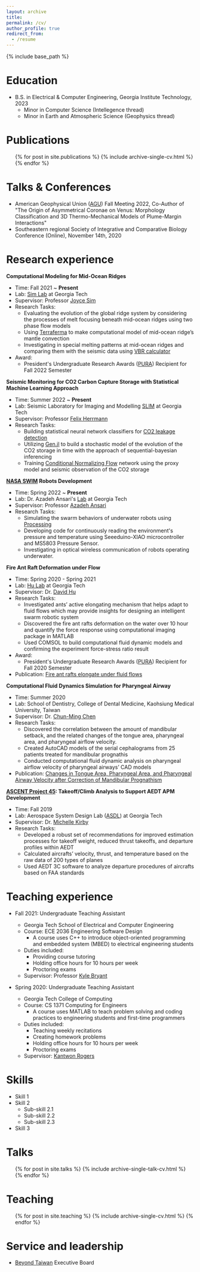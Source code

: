 ```yaml
---
layout: archive
title: 
permalink: /cv/
author_profile: true
redirect_from:
  - /resume
---
```


{% include base_path %}

Education
======
* B.S. in Electrical & Computer Engineering, Georgia Institute Technology, 2023
  * Minor in Computer Science (Intellegence thread)
  * Minor in Earth and Atmospheric Science (Geophysics thread)

Publications
======
  <ul>{% for post in site.publications %}
    {% include archive-single-cv.html %}
  {% endfor %}</ul>

Talks & Conferences
======
* American Geophysical Union ([AGU](https://www.agu.org/)) Fall Meeting 2022, Co-Author of "The Origin of Asymmetrical Coronae on Venus: Morphology Classification and 3D Thermo-Mechanical Models of Plume-Margin Interactions"
* Southeastern regional Society of Integrative and Comparative Biology Conference (Online), November 14th, 2020

Research experience
======
**Computational Modeling for Mid-Ocean Ridges**
* Time: Fall 2021 ~ **Present**
* Lab: [Sim Lab](https://joycesim.github.io/) at Georgia Tech
* Supervisor: Professor [Joyce Sim](https://joycesim.github.io/)
* Research Tasks: 
  * Evaluating the evolution of the global ridge system by considering the processes of melt focusing beneath mid-ocean ridges using two phase flow models
  * Using [Terraferma](http://terraferma.github.io/) to make computational model of mid-ocean ridge’s mantle convection
  * Investigating in special melting patterns at mid-ocean ridges and comparing them with the seismic data using [VBR calculator](https://vbr-calc.github.io/vbr/)
* Award: 
  * President's Undergraduate Research Awards ([PURA](https://undergradresearch.gatech.edu/content/presidents-undergraduate-research-awards)) Recipient for Fall 2022 Semester

**Seismic Monitoring for CO2 Carbon Capture Storage with Statistical Machine Learning Approach**
* Time: Summer 2022 ~ **Present**
* Lab: Seismic Laboratory for Imaging and Modelling [SLIM](https://slim.gatech.edu/whatisslim) at Georgia Tech
* Supervisor: Professor [Felix Herrmann](https://slim.gatech.edu/people/felix-j-herrmann)
* Research Tasks: 
  * Building statistical neural network classifiers for [CO2 leakage detection](https://slim.gatech.edu/research/geological-carbon-storage)
  * Utilizing [Gen.jl](https://www.gen.dev/) to build a stochastic model of the evolution of the CO2 storage in time with the approach of sequential-bayesian inferencing
  * Training [Conditional Normalizing Flow](https://github.com/slimgroup/SLIMTutorials/blob/main/08_conditional_normalizing_flow.ipynb) network using the proxy model and seismic observation of the CO2 storage

**[NASA SWIM](https://www.jpl.nasa.gov/news/swarm-of-tiny-swimming-robots-could-look-for-life-on-distant-worlds) Robots Development**
* Time: Spring 2022 ~ **Present**
* Lab: Dr. Azadeh Ansari's [Lab](https://aansari.ece.gatech.edu/) at Georgia Tech
* Supervisor: Professor [Azadeh Ansari](https://www.ece.gatech.edu/faculty-staff-directory/azadeh-ansari)
* Research Tasks: 
  * Simulating the swarm behaviors of underwater robots using [Processing](https://processing.org/)
  * Developing code for continuously reading the environment's pressure and temperature using Seeeduino-XIAO microcontroller and MS5803 Pressure Sensor.
  * Investigating in optical wireless communication of robots operating underwater.

**Fire Ant Raft Deformation under Flow**
* Time: Spring 2020 - Spring 2021
* Lab: [Hu Lab]([https://joycesim.github.io/](https://hu.gatech.edu/)) at Georgia Tech
* Supervisor: Dr. [David Hu](https://hu.gatech.edu/about/)
* Research Tasks: 
  * Investigated ants’ active elongating mechanism that helps adapt to fluid flows which may provide insights for designing an intelligent swarm robotic system
  * Discovered the fire ant rafts deformation on the water over 10 hour and quantify the force response using computational imaging package in MATLAB
  * Used COMSOL to build computational fluid dynamic models and confirming the experiment force-stress ratio result
* Award: 
  * President's Undergraduate Research Awards ([PURA](https://undergradresearch.gatech.edu/content/presidents-undergraduate-research-awards)) Recipient for Fall 2020 Semester
* Publication: [Fire ant rafts elongate under fluid flows](https://doi.org/10.1088/1748-3190/ac6d98)

**Computational Fluid Dynamics Simulation for Pharyngeal Airway**
* Time: Summer 2020
* Lab: School of Dentistry, College of Dental Medicine, Kaohsiung Medical University, Taiwan
* Supervisor: Dr. [Chun-Ming Chen](https://dent.kmu.edu.tw/images/%E9%99%B3%E4%BF%8A%E6%98%8E%E8%80%81%E5%B8%AB%E5%80%8B%E4%BA%BACV.pdf)
* Research Tasks: 
  * Discovered the correlation between the amount of mandibular setback, and the related changes of the tongue area, pharyngeal area, and pharyngeal airflow velocity.
  * Created AutoCAD models of the serial cephalograms from 25 patients treated for mandibular prognathis
  * Conducted computational fluid dynamic analysis on pharyngeal airflow velocity of pharyngeal airways’ CAD models
* Publication: [Changes in Tongue Area, Pharyngeal Area, and Pharyngeal Airway Velocity after Correction of Mandibular Prognathism](https://doi.org/10.3390/jcm10194560)

**[ASCENT Project 45](https://ascent.aero/partner-45/): Takeoff/Climb Analysis to Support AEDT APM Development**
* Time: Fall 2019
* Lab: Aerospace System Design Lab ([ASDL](https://www.asdl.gatech.edu/)) at Georgia Tech
* Supervisor: Dr. [Michelle Kirby](https://www.asdl.gatech.edu/Michelle_Kirby.html)
* Research Tasks: 
  * Developed a robust set of recommendations for improved estimation processes for takeoff weight, reduced thrust takeoffs, and departure profiles within AEDT
  * Calculated aircrafts’ velocity, thrust, and temperature based on the raw data of 200 types of planes
  * Used AEDT 3C software to analyze departure procedures of aircrafts based on FAA standards


Teaching experience
======
* Fall 2021: Undergraduate Teaching Assistant
  * Georgia Tech School of Electrical and Computer Engineering
  * Course: ECE 2036 Engineering Software Design
    * A course uses C++ to introduce object-oriented programming and embedded system (MBED) to electrical engineering students
  * Duties included: 
    * Providing course tutoring
    * Holding office hours for 10 hours per week
    * Proctoring exams
  * Supervisor: Professor [Kyle Bryant](kyle.bryan@gtri.gatech.edu)

* Spring 2020: Undergraduate Teaching Assistant
  * Georgia Tech College of Computing
  * Course: CS 1371 Computing for Engineers
    * A course uses MATLAB to teach problem solving and coding practices to engineering students and first-time programmers
  * Duties included: 
    * Teaching weekly recitations
    * Creating homework problems
    * Holding office hours for 10 hours per week
    * Proctoring exams
  * Supervisor: [Kantwon Rogers]([kyle.bryan@gtri.gatech.edu](https://www.kantwon.com/))



Skills
======
* Skill 1
* Skill 2
  * Sub-skill 2.1
  * Sub-skill 2.2
  * Sub-skill 2.3
* Skill 3


  
Talks
======
  <ul>{% for post in site.talks %}
    {% include archive-single-talk-cv.html %}
  {% endfor %}</ul>
  
Teaching
======
  <ul>{% for post in site.teaching %}
    {% include archive-single-cv.html %}
  {% endfor %}</ul>
  
Service and leadership
======
* [Beyond Taiwan](https://beyondtw.wordpress.com/) Executive Board
